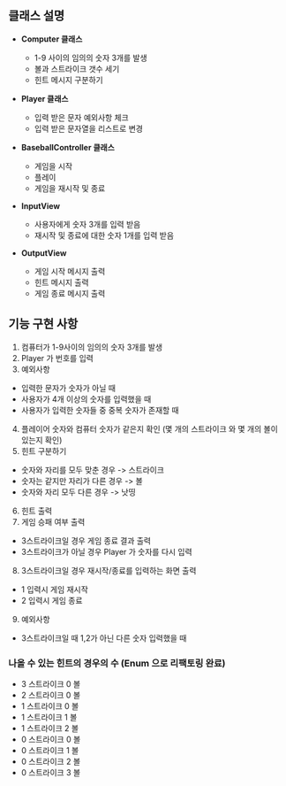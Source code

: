 ## 클래스 설명
- **Computer 클래스**
  - 1-9 사이의 임의의 숫자 3개를 발생
  - 볼과 스트라이크 갯수 세기
  - 힌트 메시지 구분하기


- **Player 클래스**
  - 입력 받은 문자 예외사항 체크
  - 입력 받은 문자열을 리스트로 변경
  

- **BaseballController 클래스**
  - 게임을 시작
  - 플레이 
  - 게임을 재시작 및 종료


- **InputView**
  - 사용자에게 숫자 3개를 입력 받음
  - 재시작 및 종료에 대한 숫자 1개를 입력 받음


- **OutputView**
  - 게임 시작 메시지 출력 
  - 힌트 메시지 출력
  - 게임 종료 메시지 출력

## 기능 구현 사항
1. 컴퓨터가 1-9사이의 임의의 숫자 3개를 발생 
2. Player 가 번호를 입력 
3. 예외사항
- 입력한 문자가 숫자가 아닐 때
- 사용자가 4개 이상의 숫자를 입력했을 때
- 사용자가 입력한 숫자들 중 중복 숫자가 존재할 때
4. 플레이어 숫자와 컴퓨터 숫자가 같은지 확인 (몇 개의 스트라이크 와 몇 개의 볼이 있는지 확인)
5. 힌트 구분하기
- 숫자와 자리를 모두 맞춘 경우 -> 스트라이크
- 숫자는 같지만 자리가 다른 경우 -> 볼
- 숫자와 자리 모두 다른 경우 -> 낫띵
6. 힌트 출력 
7. 게임 승패 여부 출력  
- 3스트라이크일 경우 게임 종료 결과 출력
- 3스트라이크가 아닐 경우 Player 가 숫자를 다시 입력
8. 3스트라이크일 경우 재시작/종료를 입력하는 화면 출력
- 1 입력시 게임 재시작
- 2 입력시 게임 종료
9. 예외사항
- 3스트라이크일 때 1,2가 아닌 다른 숫자 입력했을 때 

### 나올 수 있는 힌트의 경우의 수 (Enum 으로 리팩토링 완료)
- 3 스트라이크 0 볼
- 2 스트라이크 0 볼
- 1 스트라이크 0 볼
- 1 스트라이크 1 볼
- 1 스트라이크 2 볼
- 0 스트라이크 0 볼
- 0 스트라이크 1 볼
- 0 스트라이크 2 볼
- 0 스트라이크 3 볼

